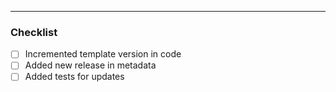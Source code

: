 

---

### Checklist

- [ ] Incremented template version in code
- [ ] Added new release in metadata
- [ ] Added tests for updates
